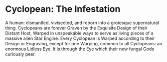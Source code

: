 # Cyclopean: The Infestation

A human: dismantled, vivisected, and reborn into a grotesque supernatural thing.  Cyclopeans are forever Graven by the Exquisite Design of their Distant Host, Warped in unspeakable ways to serve as living pieces of a massive alien Star Engine.  Every Cyclopean is Warped according to their Design or Engraving, except for one Warping, common to all Cyclopeans: an enormous Lidless Eye.  It is through the Eye which their new fungal Gods curiously peer.
